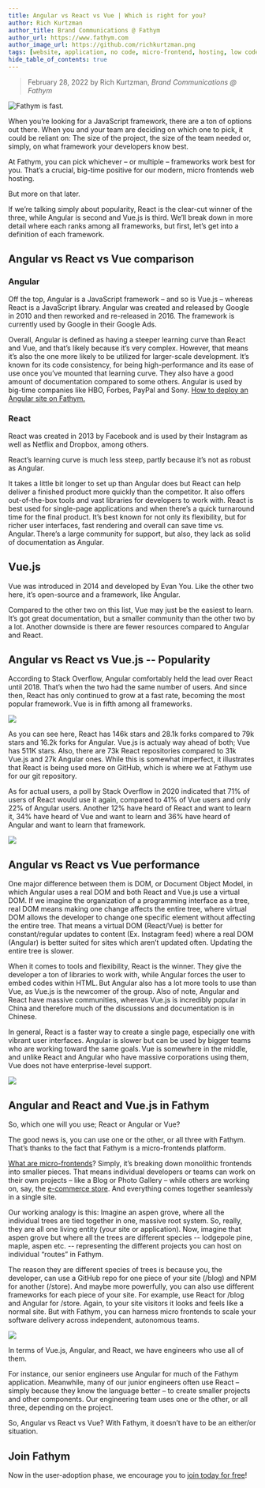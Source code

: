 ```yaml
---
title: Angular vs React vs Vue | Which is right for you?
author: Rich Kurtzman
author_title: Brand Communications @ Fathym
author_url: https://www.fathym.com
author_image_url: https://github.com/richkurtzman.png
tags: [website, application, no code, micro-frontend, hosting, low code]
hide_table_of_contents: true
---
```


> February 28, 2022 by Rich Kurtzman, _Brand Communications @ Fathym_

![Fathym is fast.](/img/angularblocks.jpeg)

When you’re looking for a JavaScript framework, there are a ton of options out there. When you and your team are deciding on which one to pick, it could be reliant on: The size of the project, the size of the team needed or, simply, on what framework your developers know best.  

At Fathym, you can pick whichever – or multiple – frameworks work best for you. That’s a crucial, big-time positive for our modern, micro frontends web hosting.  

But more on that later.  

If we’re talking simply about popularity, React is the clear-cut winner of the three, while Angular is second and Vue.js is third. We’ll break down in more detail where each ranks among all frameworks, but first, let’s get into a definition of each framework. 

## Angular vs React vs Vue comparison   

### Angular  

Off the top, Angular is a JavaScript framework – and so is Vue.js – whereas React is a JavaScript library. Angular was created and released by Google in 2010 and then reworked and re-released in 2016. The framework is currently used by Google in their Google Ads.   

Overall, Angular is defined as having a steeper learning curve than React and Vue, and that’s likely because it’s very complex. However, that means it’s also the one more likely to be utilized for larger-scale development. It’s known for its code consistency, for being high-performance and its ease of use once you’ve mounted that learning curve. They also have a good amount of documentation compared to some others. Angular is used by big-time companies like HBO, Forbes, PayPal and Sony. [How to deploy an Angular site on Fathym.](https://medium.com/p/d7a25166f4d4)

### React  

React was created in 2013 by Facebook and is used by their Instagram as well as Netflix and Dropbox, among others.   

React’s learning curve is much less steep, partly because it’s not as robust as Angular.   

It takes a little bit longer to set up than Angular does but React can help deliver a finished product more quickly than the competitor. It also offers out-of-the-box tools and vast libraries for developers to work with. React is best used for single-page applications and when there’s a quick turnaround time for the final product. It’s best known for not only its flexibility, but for richer user interfaces, fast rendering and overall can save time vs. Angular. There’s a large community for support, but also, they lack as solid of documentation as Angular.  

## Vue.js 

Vue was introduced in 2014 and developed by Evan You. Like the other two here, it’s open-source and a framework, like Angular.  

Compared to the other two on this list, Vue may just be the easiest to learn. It’s got great documentation, but a smaller community than the other two by a lot. Another downside is there are fewer resources compared to Angular and React.  

## Angular vs React vs Vue.js -- Popularity  

According to Stack Overflow, Angular comfortably held the lead over React until 2018. That’s when the two had the same number of users. And since then, React has only continued to grow at a fast rate, becoming the most popular framework. Vue is in fifth among all frameworks.  

![](/img/vuereactgithub.JPG)

As you can see here, React has 146k stars and 28.1k forks compared to 79k stars and 16.2k forks for Angular. Vue.js is actualy way ahead of both; Vue has 511K stars. Also, there are 73k React repositories compared to 31k Vue.js and 27k Angular ones. While this is somewhat imperfect, it illustrates that React is being used more on GitHub, which is where we at Fathym use for our git repository.   

As for actual users, a poll by Stack Overflow in 2020 indicated that 71% of users of React would use it again, compared to 41% of Vue users and only 22% of Angular users. Another 12% have heard of React and want to learn it, 34% have heard of Vue and want to learn and 36% have heard of Angular and want to learn that framework.   

![](/img/frameworkswhoused.png) 

## Angular vs React vs Vue performance  

One major difference between them is DOM, or Document Object Model, in which Angular uses a real DOM and both React and Vue.js use a virtual DOM. If we imagine the organization of a programming interface as a tree, real DOM means making one change affects the entire tree, where virtual DOM allows the developer to change one specific element without affecting the entire tree. That means a virtual DOM (React/Vue) is better for constant/regular updates to content (Ex. Instagram feed) where a real DOM (Angular) is better suited for sites which aren’t updated often. Updating the entire tree is slower.  

When it comes to tools and flexibility, React is the winner. They give the developer a ton of libraries to work with, while Angular forces the user to embed codes within HTML. But Angular also has a lot more tools to use than Vue, as Vue.js is the newcomer of the group. Also of note, Angular and React have massive communities, whereas Vue.js is incredibly popular in China and therefore much of the discussions and documentation is in Chinese.  

In general, React is a faster way to create a single page, especially one with vibrant user interfaces. Angular is slower but can be used by bigger teams who are working toward the same goals. Vue is somewhere in the middle, and unlike React and Angular who have massive corporations using them, Vue does not have enterprise-level support.  

![](/img/surveyusers.png)

## Angular and React and Vue.js in Fathym  

So, which one will you use; React or Angular or Vue?   

The good news is, you can use one or the other, or all three with Fathym. That’s thanks to the fact that Fathym is a micro-frontends platform. 

[What are micro-frontends](https://www.fathym.com/blog/articles/2022/january/2022-01-20-how-our-microfontends-help-businesses-big-and-small)? Simply, it’s breaking down monolithic frontends into smaller pieces. That means individual developers or teams can work on their own projects – like a Blog or Photo Gallery – while others are working on, say, the [e-commerce store](https://www.fathym.com/blog/articles/2021/december/2021-12-30-How-to-host-an-ecommerce-site-with-fathym). And everything comes together seamlessly in a single site. 

Our working analogy is this: Imagine an aspen grove, where all the individual trees are tied together in one, massive root system. So, really, they are all one living entity (your site or application). Now, imagine that aspen grove but where all the trees are different species -- lodgepole pine, maple, aspen etc. -- representing the different projects you can host on individual “routes” in Fathym.  

The reason they are different species of trees is because you, the developer, can use a GitHub repo for one piece of your site (/blog) and NPM for another (/store). And maybe more powerfully, you can also use different frameworks for each piece of your site. For example, use React for /blog and Angular for /store. Again, to your site visitors it looks and feels like a normal site. But with Fathym, you can harness micro frontends to scale your software delivery across independent, autonomous teams. 

![](/img/DavidDeveloper.PNG)

In terms of Vue.js, Angular, and React, we have engineers who use all of them.  

For instance, our senior engineers use Angular for much of the Fathym application. Meanwhile, many of our junior engineers often use React – simply because they know the language better – to create smaller projects and other components. Our engineering team uses one or the other, or all three, depending on the project.  

So, Angular vs React vs Vue? With Fathym, it doesn’t have to be an either/or situation.   

## Join Fathym  

Now in the user-adoption phase, we encourage you to [join today for free](https://auth.fathym.com/fathymcloudprd.onmicrosoft.com/oauth2/v2.0/authorize?p=b2c_1_sign_up_sign_in&client_id=98f014f1-2547-4bcc-a583-3edc8f1190f2&redirect_uri=https%3A%2F%2Fwww.lowcodeunit.com%2F.oauth%2FB2C_1_SIGN_UP_SIGN_IN&response_type=id_token&scope=openid%20profile&response_mode=form_post&nonce=637789907534834707.OWNhMWZkZGMtODQ2NC00YTg0LWFjZWQtYjlkNzg0YTIzMDhkYTcxMzVkZmYtN2E2Mi00ZDRlLWIxODQtZjMxMjBkNWI2OTEx&state=CfDJ8C5COa2dn0dMrEVjdLxcXm-FCakeBxrXIOHa_lF_u0ckh9rvLFuKJ30MWBprExUQA_N5HmWWWPdxqWlni-KFqpg_jVjPahrQdGw79U0sMBN8dTvgrlAMeT9--L-7VgMBsZfFPAho9dcKUN1jO6lAaxL13PM1_vGer-vJc6tcpigRpNr5jcHtitGIKjexLmQqkIslp3MFKCKAi-5IiVd3JbpibPm4gbmDQpYtgstmG9SSlpjvEqJk_2AIqtMHkiojK3kE4WSc5mcYS3FQ3hiRqVQRPlL3jI7U3bUsqGYtLuoJr_St6mGBbHvGmB6M0MCeFn_G5LDsRzyHZhBWf9a1qo6dktz_kEcsAahYPLWjAI_2&x-client-SKU=ID_NETSTANDARD2_0&x-client-ver=6.11.1.0)!
 

